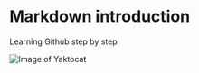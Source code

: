 # Markdown introduction
Learning Github step by step

![Image of Yaktocat](https://octodex.github.com/images/yaktocat.png)

